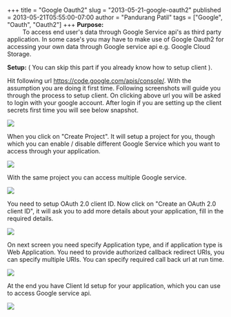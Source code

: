 +++
title = "Google Oauth2"
slug = "2013-05-21-google-oauth2"
published = 2013-05-21T05:55:00-07:00
author = "Pandurang Patil"
tags = ["Google", "Oauth", "Oauth2"]
+++
**Purpose:**  
         To access end user's data through Google Service api's as third
party application. In some case's you may have to make use of Google
Oauth2 for accessing your own data through Google service api e.g.
Google Cloud Storage.  
  
**Setup:** ( You can skip this part if you already know how to setup
client ).  
  
Hit following url <https://code.google.com/apis/console/>. With the
assumption you are doing it first time. Following screenshots will guide
you through the process to setup client. On clicking above url you will
be asked to login with your google account. After login if you are
setting up the client secrets first time you will see below snapshot.  

[![](../images/thumbnails/2013-05-21-google-oauth2-google-oauth2-1.png)](../images/2013-05-21-google-oauth2-google-oauth2-1.png)

When you click on "Create Project". It will setup a project for you,
though which you can enable / disable different Google Service which you
want to access through your application. 

  

[![](../images/thumbnails/2013-05-21-google-oauth2-google-oauth2-2.png)](../images/2013-05-21-google-oauth2-google-oauth2-2.png)

  
With the same project you can access multiple Google service.  
  

[![](../images/thumbnails/2013-05-21-google-oauth2-google-oauth2-3.png)](../images/2013-05-21-google-oauth2-google-oauth2-3.png)

  
You need to setup OAuth 2.0 client ID. Now click on "Create an OAuth 2.0
client ID", it will ask you to add more details about your application,
fill in the required details.  
  

[![](../images/thumbnails/2013-05-21-google-oauth2-google-oauth2-4.png)](../images/2013-05-21-google-oauth2-google-oauth2-4.png)

  
On next screen you need specify Application type, and if application
type is Web Application. You need to provide authorized callback
redirect URIs, you can specify multiple URIs. You can specify required
call back url at run time.  
  

[![](../images/thumbnails/2013-05-21-google-oauth2-google-oauth2-5.png)](../images/2013-05-21-google-oauth2-google-oauth2-5.png)

  

At the end you have Client Id setup for your application, which you can
use to access Google service api.

  

[![](../images/thumbnails/2013-05-21-google-oauth2-google-oauth2-6.png)](../images/2013-05-21-google-oauth2-google-oauth2-6.png)
